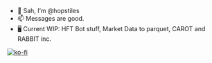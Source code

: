 - 👋 Sah, I’m @hopstiles
- 📫 Messages are good.
- 🖥️ Current WIP: HFT Bot stuff, Market Data to parquet, CAROT and RABBIT inc.


[![ko-fi](https://ko-fi.com/img/githubbutton_sm.svg)](https://ko-fi.com/A0A1I4XED)
